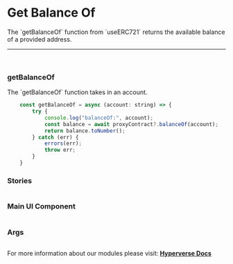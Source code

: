 # Get Balance Of

<p> The `getBalanceOf` function from `useERC721` returns the available balance of a provided address. </p>

---

<br>

### getBalanceOf

<p> The `getBalanceOf` function takes in an account. </p>

```jsx
	const getBalanceOf = async (account: string) => {
		try {
			console.log("balanceOf:", account);
			const balance = await proxyContract?.balanceOf(account);
			return balance.toNumber();
		} catch (err) {
			errors(err);
			throw err;
		}
	}
```

### Stories

```jsx

```

### Main UI Component

```jsx

```

### Args

```jsx

```

For more information about our modules please visit: [**Hyperverse Docs**](docs.hyperverse.dev)
